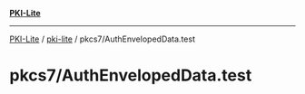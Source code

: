 [**PKI-Lite**](../../../README.md)

---

[PKI-Lite](../../../README.md) / [pki-lite](../../README.md) / pkcs7/AuthEnvelopedData.test

# pkcs7/AuthEnvelopedData.test
